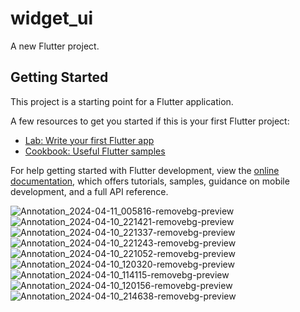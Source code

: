 # widget_ui

A new Flutter project.

## Getting Started

This project is a starting point for a Flutter application.

A few resources to get you started if this is your first Flutter project:

- [Lab: Write your first Flutter app](https://docs.flutter.dev/get-started/codelab)
- [Cookbook: Useful Flutter samples](https://docs.flutter.dev/cookbook)

For help getting started with Flutter development, view the
[online documentation](https://docs.flutter.dev/), which offers tutorials,
samples, guidance on mobile development, and a full API reference.

![Annotation_2024-04-11_005816-removebg-preview](https://github.com/AishwaryaBaisane/widget_ui/assets/149373597/2cc72ef1-925e-4acc-931f-6189ba1aecfa)
![Annotation_2024-04-10_221421-removebg-preview](https://github.com/AishwaryaBaisane/widget_ui/assets/149373597/8a19334c-0d42-40a9-ad08-558b7e360a75)
![Annotation_2024-04-10_221337-removebg-preview](https://github.com/AishwaryaBaisane/widget_ui/assets/149373597/0fb796c2-ff8e-42f1-b9b3-d7b76d0071fa)
![Annotation_2024-04-10_221243-removebg-preview](https://github.com/AishwaryaBaisane/widget_ui/assets/149373597/f5c26995-9628-4caf-94fb-3a4bedd52b9f)
![Annotation_2024-04-10_221052-removebg-preview](https://github.com/AishwaryaBaisane/widget_ui/assets/149373597/634d2137-c99d-42da-b7da-be84782ff36e)
![Annotation_2024-04-10_120320-removebg-preview](https://github.com/AishwaryaBaisane/widget_ui/assets/149373597/617a5466-aece-4924-b793-2e1a5773f3d5)
![Annotation_2024-04-10_114115-removebg-preview](https://github.com/AishwaryaBaisane/widget_ui/assets/149373597/3a8b7f15-2a65-4c50-9f22-29e2c3db33c1)
![Annotation_2024-04-10_120156-removebg-preview](https://github.com/AishwaryaBaisane/widget_ui/assets/149373597/2364b069-70e8-4076-bf38-4414c7e2f5ea)
![Annotation_2024-04-10_214638-removebg-preview](https://github.com/AishwaryaBaisane/widget_ui/assets/149373597/9937a83d-4bbe-471c-b4aa-dcc286b3df7e)

